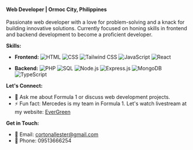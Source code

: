 #### Web Developer | Ormoc City, Philippines
Passionate web developer with a love for problem-solving and a knack for building innovative solutions. Currently focused on honing skills in frontend and backend development to become a proficient developer.

**Skills:**
- **Frontend:** 
  ![HTML](https://img.shields.io/badge/HTML-E34F26?style=flat-square&logo=html5&logoColor=white)
  ![CSS](https://img.shields.io/badge/CSS-1572B6?style=flat-square&logo=css3&logoColor=white)
  ![Tailwind CSS](https://img.shields.io/badge/Tailwind_CSS-38B2AC?style=flat-square&logo=tailwind-css&logoColor=white)
  ![JavaScript](https://img.shields.io/badge/JavaScript-F7DF1E?style=flat-square&logo=javascript&logoColor=black)
  ![React](https://img.shields.io/badge/React-61DAFB?style=flat-square&logo=react&logoColor=black)
  
- **Backend:** 
  ![PHP](https://img.shields.io/badge/PHP-777BB4?style=flat-square&logo=php&logoColor=white)
  ![SQL](https://img.shields.io/badge/SQL-4479A1?style=flat-square&logo=mysql&logoColor=white)
  ![Node.js](https://img.shields.io/badge/Node.js-339933?style=flat-square&logo=node.js&logoColor=white)
  ![Express.js](https://img.shields.io/badge/Express.js-000000?style=flat-square&logo=express&logoColor=white)
  ![MongoDB](https://img.shields.io/badge/MongoDB-47A248?style=flat-square&logo=mongodb&logoColor=white)
  ![TypeScript](https://img.shields.io/badge/TypeScript-3178C6?style=flat-square&logo=typescript&logoColor=white)

**Let's Connect:**
- 💬 Ask me about Formula 1 or discuss web development projects.
- ⚡ Fun fact: Mercedes is my team in Formula 1. Let's watch livestream at my website: [EverGreen](https://evergreenstreams.vercel.app/)

**Get in Touch:**
- 📧 Email: cortonallester@gmail.com
- 📱 Phone: 09513666254

